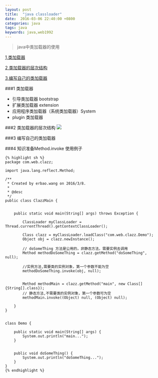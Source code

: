 ```yaml
---
layout: post
title:  "java classloader"
date:  2016-03-06 22:40:00 +0800
categories: java
tags: java
keywords: java,web1992
---
```



> java中类加载器的使用
>

[1,类加载器](#1)

[2,类加载器的层次结构](#2)

[3,编写自己的类加载器](#3)

###1 类加载器

- 引导类加载器 bootstrap
- 扩展类加载器 extension
- 应用程序类加载器（系统类加载器）System
- plugin 类加载器

<!--more-->

###2 类加载器的层次结构
![](http://i.imgur.com/l2Qgtuz.png)

###3 编写自己的类加载器


###4 知识准备Method.invoke 使用例子


	{% highlight sh %}
	package com.web.clazz;

	import java.lang.reflect.Method;

	/**
	 * Created by erbao.wang on 2016/3/8.
	 *
	 * @desc
	 */
	public class ClazzMain {


		public static void main(String[] args) throws Exception {

			ClassLoader myClassLoader = Thread.currentThread().getContextClassLoader();

			Class clazz = myClassLoader.loadClass("com.web.clazz.Demo");
			Object obj = clazz.newInstance();

			// doSomeThing 方法是公用的，非静态方法，需要实例去调用
			Method methodDoSomeThing = clazz.getMethod("doSomeThing", null);

			//实例方法,需要类的实例对象，第一个参数不能为空
			methodDoSomeThing.invoke(obj, null);


			Method methodMain = clazz.getMethod("main", new Class[]{String[].class});
			// 静态方法,不需要类的实例对象，第一个参数可为空
			methodMain.invoke((Object) null, (Object) null);

		}
	}


	class Demo {

		public static void main(String[] args) {
			System.out.println("main...");
		}


		public void doSomeThing() {
			System.out.println("doSomeThing...");
		}
	}	
	{% endhighlight %}
	
